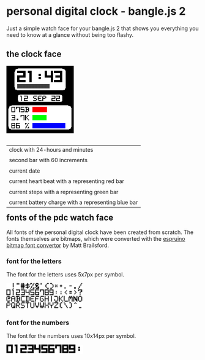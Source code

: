 <link rel="stylesheet" href="README.css">

# personal digital clock - bangle.js 2

Just a simple watch face for your bangle.js 2 that shows you everything you need to know at a glance without being too flashy.

## the clock face

![screenshot of the PDC watch face](./pdc_screenshot.png)

<table style="float: left;">
  <tr>
    <td>clock with 24-hours and minutes</td>
  </tr>
  <tr>
    <td></td>
  </tr>
  <tr>
    <td>second bar with 60 increments</td>
  </tr>
  <tr>
    <td></td>
  </tr>
  <tr>
    <td>current date</td>
  </tr>
  <tr>
    <td></td>
  </tr>
  <tr>
    <td>current heart beat with a representing red bar</td>
  </tr>
  <tr>
    <td></td>
  </tr>
  <tr>
    <td>current steps with a representing green bar</td>
  </tr>
  <tr>
    <td></td>
  </tr>
  <tr>
    <td>current battery charge with a representing blue bar </td>
  </tr>
</table>

## fonts of the pdc watch face

All fonts of the personal digital clock have been created from scratch. The fonts themselves are bitmaps, which were converted with the [espruino bitmap font convertor](http://ebfc.mattbrailsford.com/) by Matt Brailsford.

### font for the letters
The font for the letters uses 5x7px per symbol.

<img src="./PDC/fonts/letters_5x7.png" alt="image of letters font" style="width: 200px;">

### font for the numbers
The font for the numbers uses 10x14px per symbol.

<img src="./PDC/fonts/numbers_10x14.png" alt="image of numbers font" style="width: 200px;">
